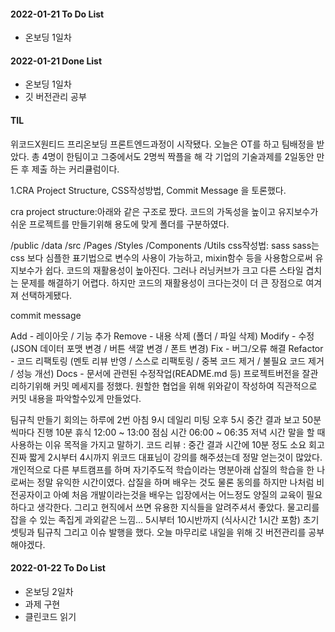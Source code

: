 #### 2022-01-21 To Do List

- 온보딩 1일차

#### 2022-01-21 Done List

- 온보딩 1일차
- 깃 버전관리 공부

#### TIL

위코드X원티드 프리온보딩 프론트엔드과정이 시작됐다.
오늘은 OT를 하고 팀배정을 받았다.
총 4명이 한팀이고 그중에서도 2명씩 짝플을 해 각 기업의 기술과제를 2일동안 만든 후 제출 하는 커리큘럼이다.

1.CRA Project Structure, CSS작성방법, Commit Message 을 토론했다.

cra project structure:아래와 같은 구조로 짰다.
코드의 가독성을 높이고 유지보수가 쉬운 프로젝트를 만들기위해 용도에 맞게 폴더를 구분하였다.

/public
/data
/src
/Pages
/Styles
/Components
/Utils
css작성법: sass
sass는 css 보다 심플한 표기법으로 변수의 사용이 가능하고, mixin함수 등을 사용함으로써 유지보수가 쉽다. 코드의 재활용성이 높아진다. 그러나 러닝커브가 크고 다른 스타일 겹치는 문제를 해결하기 어렵다. 하지만 코드의 재활용성이 크다는것이 더 큰 장점으로 여겨져 선택하게됐다.

commit message

Add - 레이아웃 / 기능 추가
Remove - 내용 삭제 (폴더 / 파일 삭제)
Modify - 수정 (JSON 데이터 포맷 변경 / 버튼 색깔 변경 / 폰트 변경)
Fix - 버그/오류 해결
Refactor - 코드 리팩토링 (멘토 리뷰 반영 / 스스로 리팩토링 / 중복 코드 제거 / 불필요 코드 제거 / 성능 개선)
Docs - 문서에 관련된 수정작업(README.md 등)
프로젝트버전을 잘관리하기위해 커밋 메세지를 정했다. 원할한 협업을 위해 위와같이 작성하여 직관적으로 커밋 내용을 파악할수있게 만들었다.

팀규칙 만들기
회의는 하루에 2번
아침 9시 데일리 미팅
오후 5시 중간 결과 보고
50분씩마다 진행 10분 휴식
12:00 ~ 13:00 점심 시간
06:00 ~ 06:35 저녁 시간
말을 할 때 사용하는 이유 목적을 가지고 말하기.
코드 리뷰 : 중간 결과 시간에 10분 정도 소요
회고
진짜 짧게 2시부터 4시까지 위코드 대표님이 강의를 해주셨는데 정말 얻는것이 많았다. 개인적으로 다른 부트캠프를 하며 자기주도적 학습이라는 명분아래 삽질의 학습을 한 나로써는 정말 유익한 시간이였다. 삽질을 하며 배우는 것도 물론 동의를 하지만 나처럼 비전공자이고 아예 처음 개발이라는것을 배우는 입장에서는 어느정도 양질의 교육이 필요하다고 생각한다. 그리고 현직에서 쓰면 유용한 지식들을 알려주셔서 좋았다. 물고리를 잡을 수 있는 족집게 과외같은 느낌...
5시부터 10시반까지 (식사시간 1시간 포함) 초기셋팅과 팀규칙 그리고 이슈 발행을 했다.
오늘 마무리로 내일을 위해 깃 버전관리를 공부해야겠다.

#### 2022-01-22 To Do List

- 온보딩 2일차
- 과제 구현
- 클린코드 읽기
